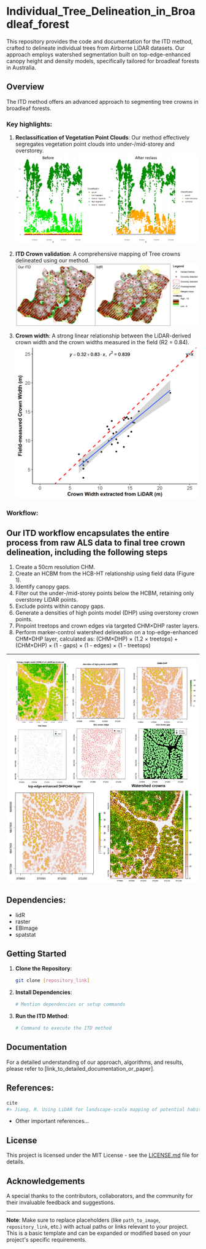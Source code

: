 # Individual_Tree_Delineation_in_Broadleaf_forest

This repository provides the code and documentation for the ITD method, crafted to delineate individual trees from Airborne LiDAR datasets. Our approach employs watershed segmentation built on top-edge-enhanced canopy height and density models, specifically tailored for broadleaf forests in Australia.

## Overview

The ITD method offers an advanced approach to segmenting tree crowns in broadleaf forests.

### Key highlights:

1. **Reclassification of Vegetation Point Clouds**: Our method effectively segregates vegetation point clouds into under-/mid-storey and overstorey.
   ![Under-/Mid-storey and Overstorey Reclassification](imgs/las_reclassification.png)
   
2. **ITD Crown validation**: A comprehensive mapping of Tree crowns delineated using our method.
   ![ITD Crown validation](imgs/Plot1_field_validation.jpg)

3. **Crown width**: A strong linear relationship between the LiDAR-derived crown width and the crown widths measured in the field (R2 = 0.84).
   ![The relationship between field-measured crown with and crown width extracted from LiDAR](imgs/cw_plot.png)

### Workflow:

Our ITD workflow encapsulates the entire process from raw ALS data to final tree crown delineation, including the following steps
---
1. Create a 50cm resolution CHM.
2. Create  an HCBM from the HCB-HT relationship using field data (Figure 1).
3. Identify canopy gaps.
4. Filter out the under-/mid-storey points below the HCBM, retaining only overstorey LiDAR points.
5. Exclude points within canopy gaps.
6. Generate a densities of high points model (DHP) using overstorey crown points.
7. Pinpoint treetops and crown edges via targeted CHM×DHP raster layers.
8. Perform marker-control watershed delineation on a top-edge-enhanced CHM×DHP layer, calculated as:
(CHM×DHP) × (1.2 × treetops) + (CHM×DHP) × (1 - gaps) × (1 - edges) × (1 - treetops)
---
   
![Workflow Diagram](imgs/workflow2.jpg)

## Dependencies:

* lidR
* raster
* EBImage
* spatstat

## Getting Started

1. **Clone the Repository**:
   ```bash
   git clone [repository_link]
   ```

2. **Install Dependencies**:
   ```bash
   # Mention dependencies or setup commands
   ```

3. **Run the ITD Method**:
   ```bash
   # Command to execute the ITD method
   ```

## Documentation

For a detailed understanding of our approach, algorithms, and results, please refer to [link_to_detailed_documentation_or_paper].

## References:

```r
cite
#> Jiang, R. Using LiDAR for landscape-scale mapping of potential habitat for the critically endangered Leadbeater's Possum. Diss. Doctoral dissertation, The University of Melbourne, Australia, 2019. http://hdl.handle.net/11343/234019
```    
- Other important references...

## License

This project is licensed under the MIT License - see the [LICENSE.md](LICENSE.md) file for details.

## Acknowledgements

A special thanks to the contributors, collaborators, and the community for their invaluable feedback and suggestions.

---

**Note**: Make sure to replace placeholders (like `path_to_image`, `repository_link`, etc.) with actual paths or links relevant to your project. This is a basic template and can be expanded or modified based on your project's specific requirements.
